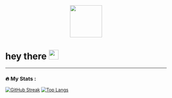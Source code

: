 <div id="header" align="center">
  <img src="https://media.giphy.com/media/M9gbBd9nbDrOTu1Mqx/giphy.gif" width="100"/>
</div>
<div id="badges">
    <img src="https://komarev.com/ghpvc/?username=your-github-username&style=flat-square&color=blue" alt=""/>
    <h1>
  hey there <img src="https://media.giphy.com/media/hvRJCLFzcasrR4ia7z/giphy.gif" width="30px"/>
    </h1>
</div>

---

### :fire: My Stats :
[![GitHub Streak](http://github-readme-streak-stats.herokuapp.com?user=ticket-hero&theme=dark&background=000000)](https://git.io/streak-stats)
[![Top Langs](https://github-readme-stats.vercel.app/api/top-langs/?username=ticket-hero)](https://github.com/anuraghazra/github-readme-stats)
